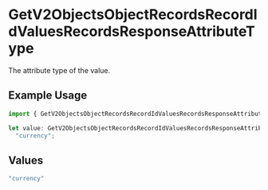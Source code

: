 # GetV2ObjectsObjectRecordsRecordIdValuesRecordsResponseAttributeType

The attribute type of the value.

## Example Usage

```typescript
import { GetV2ObjectsObjectRecordsRecordIdValuesRecordsResponseAttributeType } from "attio-js/models/operations";

let value: GetV2ObjectsObjectRecordsRecordIdValuesRecordsResponseAttributeType =
  "currency";
```

## Values

```typescript
"currency"
```
